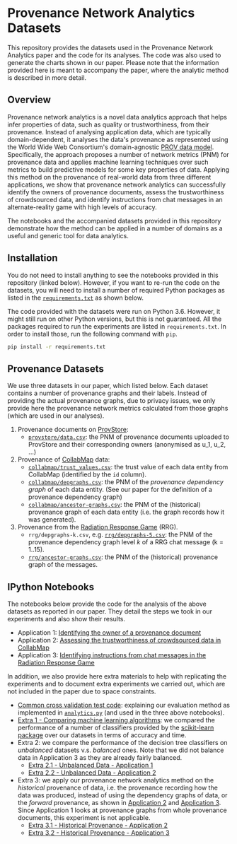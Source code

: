 # Provenance Network Analytics Datasets

This repository provides the datasets used in the Provenance Network Analytics
paper and the code for its analyses. The code was also used to generate the
charts shown in our paper. Please note that the information provided here is
meant to accompany the paper, where the analytic method is described in more
detail.

## Overview

Provenance network analytics is a novel data analytics approach that helps infer
properties of data, such as quality or trustworthiness, from their provenance.
Instead of analysing application data, which are typically domain-dependent, it
analyses the data's provenance as represented using the World Wide Web
Consortium's domain-agnostic [PROV data model](https://www.w3.org/TR/prov-dm/).
Specifically, the approach proposes a number of network metrics (PNM) for
provenance data and applies machine learning techniques over such metrics to
build predictive models for some key properties of data. Applying this method on
the provenance of real-world data from three different applications, we show
that provenance network analytics can successfully identify the owners of
provenance documents, assess the trustworthiness of crowdsourced data, and
identify instructions from chat messages in an alternate-reality game with high
levels of accuracy.

The notebooks and the accompanied datasets provided in this repository
demonstrate how the method can be applied in a number of domains as a useful and
generic tool for data analytics.

## Installation

You do not need to install anything to see the notebooks provided in this repository (linked below). However, if you want to re-run the code on the datasets, you will need to install a number of required Python packages as listed in the [`requirements.txt`](requirements.txt) as shown below.

The code provided with the datasets were run on Python 3.6. However, it might still run on other Python versions, but this is not guaranteed. All the packages required to run the experiments are listed in `requirements.txt`. In order to install those, run the following command with `pip`.
```bash
pip install -r requirements.txt
```

## Provenance Datasets

We use three datasets in our paper, which listed below. Each dataset contains a
number of provenance graphs and their labels. Instead of providing the actual
provenance graphs, due to privacy issues, we only provide here the provenance
network metrics calculated from those graphs (which are used in our analyses).

1. Provenance documents on [ProvStore](https://provenance.ecs.soton.ac.uk/store/):
    - [`provstore/data.csv`](provstore/data.csv): the PNM of provenance documents uploaded to ProvStore and their corresponding owners (anonymised as u_1, u_2, ...)
2. Provenance of [CollabMap](https://collabmap.org/) data:
    - [`collabmap/trust_values.csv`](collabmap/trust_values.csv): the trust value of each data entity from CollabMap (identified by the `id` column).
    - [`collabmap/depgraphs.csv`](collabmap/depgraphs.csv): the PNM of the _provenance dependency graph_ of each data entity. (See our paper for the definition of a provenance dependency graph)
    - [`collabmap/ancestor-graphs.csv`](collabmap/ancestor-graphs.csv): the PNM
    of the (historical) provenance graph of each data entity (i.e. the graph
    records how it was generated).
3. Provenance from the [Radiation Response Game](https://dx.doi.org/10.1007/978-3-319-06498-7_4) (RRG).
    - `rrg/depgraphs-k.csv`, e.g. [`rrg/depgraphs-5.csv`](rrg/depgraphs-5.csv): the PNM of the provenance dependency graph level _k_ of a RRG chat message (k = 1..15).
    - [`rrg/ancestor-graphs.csv`](rrg/ancestor-graphs.csv): the PNM of the 
    (historical) provenance graph of the messages.


## IPython Notebooks

The notebooks below provide the code for the analysis of the above datasets as reported in our paper. They detail the steps we took in our experiments and also show their results.

- Application 1: [Identifying the owner of a provenance document](Application%201%20-%20ProvStore%20Documents.ipynb)
- Application 2: [Assessing the trustworthiness of crowdsourced data in CollabMap](Application%202%20-%20CollabMap%20Data%20Quality.ipynb)
- Application 3: [Identifying instructions from chat messages in the Radiation Response Game](Application%203%20-%20RRG%20Messages.ipynb)

In addition, we also provide here extra materials to help with replicating the
experiments and to document extra experiments we carried out, which are not
included in the paper due to space constraints.

- [Common cross validation test code](Cross%20Validation%20Code.ipynb): explaining our evaluation method as implemented in [`analytics.py`](analytics.py) (and used in the three above notebooks).
- [Extra 1 - Comparing machine learning algorithms](Extra%201%20-%20Comparing%20ML%20algorithms.ipynb): we compared the performance of a number of classifiers provided by the [scikit-learn package](http://scikit-learn.org/stable/) over our datasets in terms of accuracy and time.
- Extra 2: we compare the performance of the decision tree classifiers on
_unbalanced_ datasets v.s. _balanced_ ones. Note that we did not balance data
in Application 3 as they are already fairly balanced.
    + [Extra 2.1 - Unbalanced Data - Application 1](Extra%202.1%20-%20Unbalanced%20Data%20-%20Application%201.ipynb)
    + [Extra 2.2 - Unbalanced Data - Application 2](Extra%202.2%20-%20Unbalanced%20Data%20-%20Application%202.ipynb)
- Extra 3: we apply our provenance network analytics method on the _historical_
provenance of data, i.e. the provenance recording how the data was produced,
instead of using the dependency graphs of data, or the  _forward_ provenance,
as shown in
[Application 2](Application%202%20-%20CollabMap%20Data%20Quality.ipynb) and 
[Application 3](Application%203%20-%20RRG%20Messages.ipynb). Since Application
1 looks at provenance graphs from whole provenance documents, this experiment
is not applicable.
    + [Extra 3.1 - Historical Provenance - Application 2](Extra%203.1%20-%20Historical%20Provenance%20-%20Application%202.ipynb)
    + [Extra 3.2 - Historical Provenance - Application 3](Extra%203.2%20-%20Historical%20Provenance%20-%20Application%203.ipynb)
